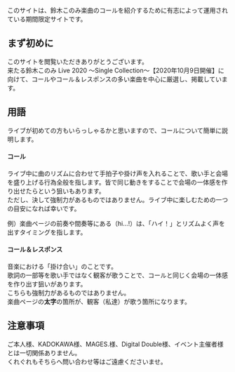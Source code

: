 このサイトは、鈴木このみ楽曲のコールを紹介するために有志によって運用されている期間限定サイトです。  

## まず初めに
このサイトを閲覧いただきありがとうございます。  
来たる鈴木このみ Live 2020 ～Single Collection～【2020年10月9日開催】に向けて、コールやコール＆レスポンスの多い楽曲を中心に厳選し、掲載しています。  

## 用語
ライブが初めての方もいらっしゃるかと思いますので、コールについて簡単に説明します。

#### コール  
ライブ中に曲のリズムに合わせて手拍子や掛け声を入れることで、歌い手と会場を盛り上げる行為全般を指します。皆で同じ動きをすることで会場の一体感を作り出せたらという狙いもあります。  
ただし、決して強制力があるものではありません。ライブ中に楽しむための一つの目安になれば幸いです。  

例）楽曲ページの前奏や間奏等にある（hi...!）は、「ハイ！」とリズムよく声を出すタイミングを指します。

#### コール＆レスポンス    
音楽における「掛け合い」のことです。  
歌詞の一部等を歌い手ではなく観客が歌うことで、コールと同じく会場の一体感を作り出す狙いがあります。  
こちらも強制力があるものではありません。  
楽曲ページの**太字**の箇所が、観客（私達）が歌う箇所になります。

## 注意事項
ご本人様、KADOKAWA様、MAGES.様、Digital Double様、イベント主催者様とは一切関係ありません。  
くれぐれもそちらへ問い合わせ等はご遠慮くださいませ。
